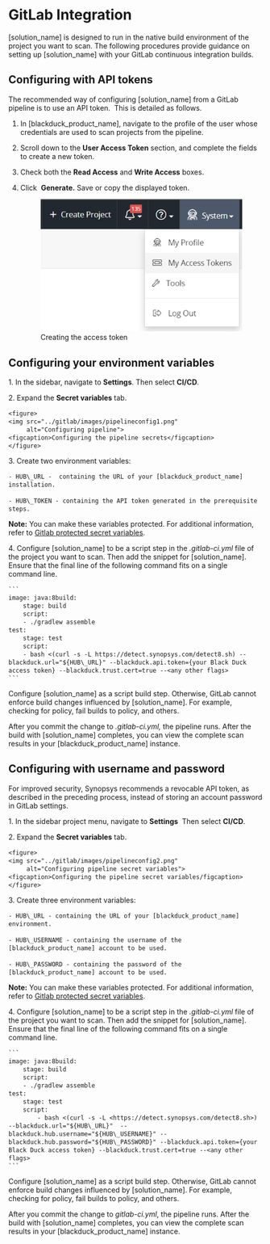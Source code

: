 # GitLab Integration
[solution_name] is designed to run in the native build environment of the project you want to scan. The following procedures provide guidance on setting up [solution_name] with your GitLab continuous integration builds.

## Configuring with API tokens
The recommended way of configuring [solution_name] from a GitLab pipeline is to use an API token.  This is detailed as follows.

1. In [blackduck_product_name], navigate to the profile of the user whose credentials are used to scan projects from the pipeline.
2. Scroll down to the **User Access Token** section, and complete the fields to create a new token.
3. Check both the **Read Access** and **Write Access** boxes.
4. Click  **Generate.** Save or copy the displayed token.

    <figure>
    <img src="../gitlab/images/myaccesstokens.png"
         alt="Creating Token">
    <figcaption>Creating the access token</figcaption>
    </figure>

## Configuring your environment variables
1\. In the sidebar, navigate to **Settings**. Then select **CI/CD**.

2\. Expand the **Secret variables** tab.

    <figure>
    <img src="../gitlab/images/pipelineconfig1.png"
         alt="Configuring pipeline">
    <figcaption>Configuring the pipeline secrets</figcaption>
    </figure>

3\. Create two environment variables:

	- HUB\_URL -  containing the URL of your [blackduck_product_name] installation.

	- HUB\_TOKEN - containing the API token generated in the prerequisite steps.

**Note:** You can make these variables protected. For additional information, refer to [Gitlab protected secret variables](https://gitlab.com/help/ci/variables/README#protected-secret-variables).

4\. Configure [solution_name] to be a script step in the *.gitlab-ci.yml* file of the project you want to scan. Then add the snippet for [solution_name].  Ensure that the final line of the following command fits on a single command line.

    ```
	image: java:8build:
		stage: build
		script:
		- ./gradlew assemble
	test:
		stage: test
		script:
		- bash <(curl -s -L https://detect.synopsys.com/detect8.sh) --blackduck.url="${HUB\_URL}" --blackduck.api.token={your Black Duck access token} --blackduck.trust.cert=true --<any other flags>
    ```

Configure [solution_name] as a script build step. Otherwise, GitLab cannot enforce build changes influenced by [solution_name]. For example, checking for policy, fail builds to policy, and others.

After you commit the change to *.gitlab-ci.yml,* the pipeline runs. After the build with [solution_name] completes, you can view the complete scan results in your [blackduck_product_name] instance.

## Configuring with username and password
For improved security, Synopsys recommends a revocable API token, as described in the preceding process, instead of storing an account password in GitLab settings.

1\. In the sidebar project menu, navigate to **Settings**  Then select **CI/CD**.

2\. Expand the **Secret variables** tab.

    <figure>
    <img src="../gitlab/images/pipelineconfig2.png"
         alt="Configuring pipeline secret variables">
    <figcaption>Configuring the pipeline secret variables/figcaption>
    </figure>

3\. Create three environment variables:

	- HUB\_URL - containing the URL of your [blackduck_product_name] environment.

	- HUB\_USERNAME - containing the username of the [blackduck_product_name] account to be used.

	- HUB\_PASSWORD - containing the password of the [blackduck_product_name] account to be used.
	
**Note:** You can make these variables protected. For additional information, refer to [Gitlab protected secret variables](https://gitlab.com/help/ci/variables/README#protected-secret-variables).

4\. Configure [solution_name] to be a script step in the *.gitlab-ci.yml* file of the project you want to scan. Then add the snippet for [solution_name].  Ensure that the final line of the following command fits on a single command line.

    ```
	image: java:8build:
		stage: build
		script:
		- ./gradlew assemble
	test:
		stage: test
		script:
			- bash <(curl -s -L <https://detect.synopsys.com/detect8.sh>) --blackduck.url="${HUB\_URL}"  --blackduck.hub.username="${HUB\_USERNAME}" --blackduck.hub.password="${HUB\_PASSWORD}" --blackduck.api.token={your Black Duck access token} --blackduck.trust.cert=true --<any other flags>
    ```

Configure [solution_name] as a script build step. Otherwise, GitLab cannot enforce build changes influenced by [solution_name]. For example, checking for policy, fail builds to policy, and others.

After you commit the change to *gitlab-ci.yml*, the pipeline runs. After the build with [solution_name] completes, you can view the complete scan results in your [blackduck_product_name] instance.

